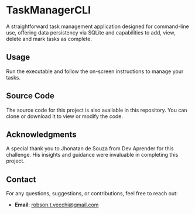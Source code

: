 # TaskManagerCLI
A straightforward task management application designed for command-line use, offering data persistency via SQLite and capabilities to add, view, delete and mark tasks as complete.

## Usage
Run the executable and follow the on-screen instructions to manage your tasks.

## Source Code
The source code for this project is also available in this repository. You can clone or download it to view or modify the code.

## Acknowledgments
A special thank you to Jhonatan de Souza from Dev Aprender for this challenge. His insights and guidance were invaluable in completing this project.

## Contact
For any questions, suggestions, or contributions, feel free to reach out:

- **Email**: [robson.t.vecchi@gmail.com](mailto:robson.t.vecchi@gmail.com)
